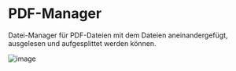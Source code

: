 # PDF-Manager
Datei-Manager für PDF-Dateien mit dem Dateien aneinandergefügt, ausgelesen und aufgesplittet werden können.

![image](https://github.com/LukasVerwiebe/PDF-Manager/assets/63674539/e48d2b6a-9fd0-4e4d-9d81-642fd42108f6)

